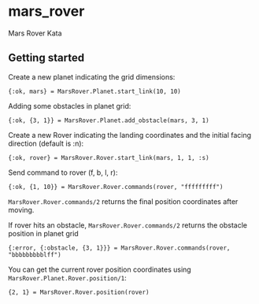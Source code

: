 # mars_rover

Mars Rover Kata

## Getting started

Create a new planet indicating the grid dimensions:
        
    {:ok, mars} = MarsRover.Planet.start_link(10, 10)

Adding some obstacles in planet grid:

    {:ok, {3, 1}} = MarsRover.Planet.add_obstacle(mars, 3, 1)

Create a new Rover indicating the landing coordinates and the initial facing direction (default is :n):
        
    {:ok, rover} = MarsRover.Rover.start_link(mars, 1, 1, :s)

Send command to rover (f, b, l, r):
        
    {:ok, {1, 10}} = MarsRover.Rover.commands(rover, "fffffffff")

`MarsRover.Rover.commands/2` returns the final position coordinates after moving.

If rover hits an obstacle, `MarsRover.Rover.commands/2` returns the obstacle position in planet grid 

    {:error, {:obstacle, {3, 1}}} = MarsRover.Rover.commands(rover, "bbbbbbbbblff")

You can get the current rover position coordinates using `MarsRover.Planet.Rover.position/1`:

    {2, 1} = MarsRover.Rover.position(rover)
